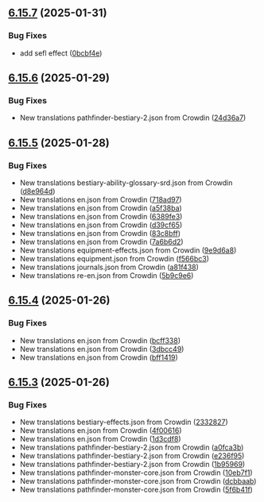 ## [6.15.7](https://github.com/allnnde/pf2e-esp-translation/compare/v6.15.6...v6.15.7) (2025-01-31)


### Bug Fixes

* add sefl effect ([0bcbf4e](https://github.com/allnnde/pf2e-esp-translation/commit/0bcbf4e949fe4b3c6ee0cb8cf80f75bd235a1d9f))



## [6.15.6](https://github.com/allnnde/pf2e-esp-translation/compare/v6.15.5...v6.15.6) (2025-01-29)


### Bug Fixes

* New translations pathfinder-bestiary-2.json from Crowdin ([24d36a7](https://github.com/allnnde/pf2e-esp-translation/commit/24d36a725552262657d848c2bb12cb4ee49bfb4a))



## [6.15.5](https://github.com/allnnde/pf2e-esp-translation/compare/v6.15.4...v6.15.5) (2025-01-28)


### Bug Fixes

* New translations bestiary-ability-glossary-srd.json from Crowdin ([d8e964d](https://github.com/allnnde/pf2e-esp-translation/commit/d8e964d3f0e0b5eca26897cfd28e71f0d01faa91))
* New translations en.json from Crowdin ([718ad97](https://github.com/allnnde/pf2e-esp-translation/commit/718ad97856b263b3734f414144d0ba2860b46c50))
* New translations en.json from Crowdin ([a5f38ba](https://github.com/allnnde/pf2e-esp-translation/commit/a5f38ba356b65882f68bdc2db6b7257f1c551d27))
* New translations en.json from Crowdin ([6389fe3](https://github.com/allnnde/pf2e-esp-translation/commit/6389fe3a527a0c8f783cdfdb268097055e1acf57))
* New translations en.json from Crowdin ([d39cf65](https://github.com/allnnde/pf2e-esp-translation/commit/d39cf65a1b5c04bf30551d8454730ee9264085b3))
* New translations en.json from Crowdin ([83c8bff](https://github.com/allnnde/pf2e-esp-translation/commit/83c8bfffba74b178c60cd75d3c76c44fdddd9211))
* New translations en.json from Crowdin ([7a6b6d2](https://github.com/allnnde/pf2e-esp-translation/commit/7a6b6d234e5cf1d51f9b28a3386f47bd02a3af5b))
* New translations equipment-effects.json from Crowdin ([9e9d6a8](https://github.com/allnnde/pf2e-esp-translation/commit/9e9d6a8bc2834cad3ba1745a6a4c0b9d2c2d2a84))
* New translations equipment.json from Crowdin ([f566bc3](https://github.com/allnnde/pf2e-esp-translation/commit/f566bc364f784db0d7881c3fb0fadf9a36d965ed))
* New translations journals.json from Crowdin ([a81f438](https://github.com/allnnde/pf2e-esp-translation/commit/a81f438f0f9012fa06cd537ae1fce529ab31e2ca))
* New translations re-en.json from Crowdin ([5b9c9e6](https://github.com/allnnde/pf2e-esp-translation/commit/5b9c9e6b3fbb13b9002be1247dfd2df05addd63c))



## [6.15.4](https://github.com/allnnde/pf2e-esp-translation/compare/v6.15.3...v6.15.4) (2025-01-26)


### Bug Fixes

* New translations en.json from Crowdin ([bcff338](https://github.com/allnnde/pf2e-esp-translation/commit/bcff33824772cf34d37d0a602066c92096753aac))
* New translations en.json from Crowdin ([3dbcc49](https://github.com/allnnde/pf2e-esp-translation/commit/3dbcc495dc6029e5c800784e0b25cf8cc990a8c0))
* New translations en.json from Crowdin ([bff1419](https://github.com/allnnde/pf2e-esp-translation/commit/bff1419127ce7ce020c27d595c5e4472fdd34424))



## [6.15.3](https://github.com/allnnde/pf2e-esp-translation/compare/v6.15.2...v6.15.3) (2025-01-26)


### Bug Fixes

* New translations bestiary-effects.json from Crowdin ([2332827](https://github.com/allnnde/pf2e-esp-translation/commit/233282770b6352c7769a3ed0a196ff10a3904c98))
* New translations en.json from Crowdin ([4f00616](https://github.com/allnnde/pf2e-esp-translation/commit/4f00616ea591b8650c9af587e67472d27624b7c7))
* New translations en.json from Crowdin ([1d3cdf8](https://github.com/allnnde/pf2e-esp-translation/commit/1d3cdf8c4f46eafe89bbb6224d03f60d479e0e75))
* New translations pathfinder-bestiary-2.json from Crowdin ([a0fca3b](https://github.com/allnnde/pf2e-esp-translation/commit/a0fca3bb9f5dba4a45821f9a964bff5d0187016e))
* New translations pathfinder-bestiary-2.json from Crowdin ([e236f95](https://github.com/allnnde/pf2e-esp-translation/commit/e236f9556869987cec22a614b4562662d4092135))
* New translations pathfinder-bestiary-2.json from Crowdin ([1b95969](https://github.com/allnnde/pf2e-esp-translation/commit/1b95969e1ed0dcbedef2f08c609b0d2633acc34c))
* New translations pathfinder-monster-core.json from Crowdin ([10eb7f1](https://github.com/allnnde/pf2e-esp-translation/commit/10eb7f1bbb77f3b6fef3ddeac07cc7e1cfdd8d73))
* New translations pathfinder-monster-core.json from Crowdin ([dcbbaab](https://github.com/allnnde/pf2e-esp-translation/commit/dcbbaabbd95ba711d444e5c645fdb6af09b358d8))
* New translations pathfinder-monster-core.json from Crowdin ([5f6b41f](https://github.com/allnnde/pf2e-esp-translation/commit/5f6b41f02f10e6b019814417d0d4201086a58bf4))



